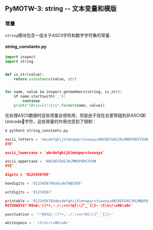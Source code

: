## PyMOTW-3: string -- 文本变量和模版

### 常量

`string`模块包含一组关于ASCII字符和数字字符集的常量.

#### string_constants.py

```python
import inspect
import string


def is_str(value):
    return isinstance(value, str)


for name, value in inspect.getmembers(string, is_str):
    if name.startswith('_'):
        continue
    print("{0!s}={1!r}\n".format(name, value))
```

在处理ASCII数据时这些常量会很有用，但是由于现在会更常碰到非ASCII即Unicode字符，这些常量的作用也受到了限制：

```python
$ python3 string_constants.py

ascii_letters = 'abcdefghijklmnopqrstuvwxyzABCDEFGHIJKLMNOPQRSTUVW
XYZ'

ascii_lowercase = 'abcdefghijklmnopqrstuvwxyz'

ascii_uppercase = 'ABCDEFGHIJKLMNOPQRSTUVW
XYZ'

digits = '0123456789'

hexdigits = '0123456789abcdefABCDEF'

octdigits = '01234567'

printable = '0123456789abcdefghijklmnopqrstuvwxyzABCDEFGHIJKLMNOPQ
RSTUVWXYZ!"#$%&\'()*+,-./:;<=>?@[\\]^_`{|}~ \t\n\r\x0b\x0c'

punctuation = '!"#$%&\'()*+,-./:;<=>?@[\\]^_`{|}~'

whitespace = ' \t\n\r\x0b\x0c'
```